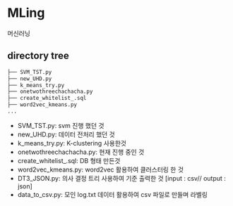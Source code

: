 # MLing
머신러닝

## directory tree 
``` bash
├── SVM_TST.py
├── new_UHD.py
├── k_means_try.py
├── onetwothreechachacha.py
├── create_whitelist_.sql
├── word2vec_kmeans.py
...
```
- SVM_TST.py: svm 진행 했던 것
- new_UHD.py: 데이터 전처리 했던 것
- k_means_try.py: K-clustering 사용한것
- onetwothreechachacha.py: 현재 진행 중인 것
- create_whitelist_.sql: DB 형태 만든것
- word2vec_kmeans.py: word2vec 활용하여 클러스터링 한 것
- DT3_JSON.py: 의사 결정 트리 사용하여 기준 출력한 것 [input : csv// output : json]
- data_to_csv.py: 모인 log.txt 데이터 활용하여 csv 파일로 만들며 라벨링